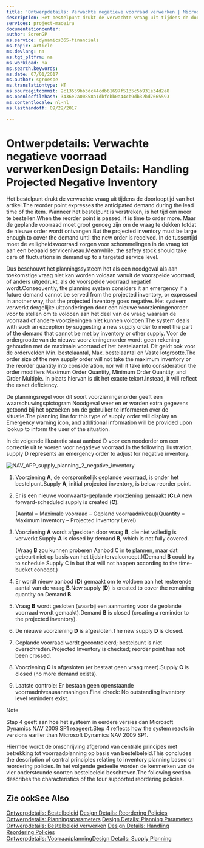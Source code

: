 ```yaml
---
title: 'Ontwerpdetails: Verwachte negatieve voorraad verwerken | Microsoft Docs'
description: Het bestelpunt drukt de verwachte vraag uit tijdens de doorlooptijd van het artikel. Wanneer het bestelpunt is verstreken, is het tijd om meer te bestellen. Maar de geplande voorraad moet groot genoeg zijn om de vraag te dekken totdat de nieuwe order wordt ontvangen. In de tussentijd moet de veiligheidsvoorraad zorgen voor schommelingen in de vraag tot aan een bepaald serviceniveau.
services: project-madeira
documentationcenter: 
author: SorenGP
ms.service: dynamics365-financials
ms.topic: article
ms.devlang: na
ms.tgt_pltfrm: na
ms.workload: na
ms.search.keywords: 
ms.date: 07/01/2017
ms.author: sgroespe
ms.translationtype: HT
ms.sourcegitcommit: 2c13559bb3dc44cdb61697f5135c5b931e34d2a8
ms.openlocfilehash: 3436e2a00858a1dbfcbb0a44cb9db32bd7665593
ms.contentlocale: nl-nl
ms.lasthandoff: 09/22/2017

---
```

# <a name="design-details-handling-projected-negative-inventory"></a><span data-ttu-id="6c01a-106">Ontwerpdetails: Verwachte negatieve voorraad verwerken</span><span class="sxs-lookup"><span data-stu-id="6c01a-106">Design Details: Handling Projected Negative Inventory</span></span>
<span data-ttu-id="6c01a-107">Het bestelpunt drukt de verwachte vraag uit tijdens de doorlooptijd van het artikel.</span><span class="sxs-lookup"><span data-stu-id="6c01a-107">The reorder point expresses the anticipated demand during the lead time of the item.</span></span> <span data-ttu-id="6c01a-108">Wanneer het bestelpunt is verstreken, is het tijd om meer te bestellen.</span><span class="sxs-lookup"><span data-stu-id="6c01a-108">When the reorder point is passed, it is time to order more.</span></span> <span data-ttu-id="6c01a-109">Maar de geplande voorraad moet groot genoeg zijn om de vraag te dekken totdat de nieuwe order wordt ontvangen.</span><span class="sxs-lookup"><span data-stu-id="6c01a-109">But the projected inventory must be large enough to cover the demand until the new order is received.</span></span> <span data-ttu-id="6c01a-110">In de tussentijd moet de veiligheidsvoorraad zorgen voor schommelingen in de vraag tot aan een bepaald serviceniveau.</span><span class="sxs-lookup"><span data-stu-id="6c01a-110">Meanwhile, the safety stock should take care of fluctuations in demand up to a targeted service level.</span></span>  

 <span data-ttu-id="6c01a-111">Dus beschouwt het planningssysteem het als een noodgeval als aan toekomstige vraag niet kan worden voldaan vanuit de voorspelde voorraad, of anders uitgedrukt, als de voorspelde voorraad negatief wordt.</span><span class="sxs-lookup"><span data-stu-id="6c01a-111">Consequently, the planning system considers it an emergency if a future demand cannot be served from the projected inventory, or expressed in another way, that the projected inventory goes negative.</span></span> <span data-ttu-id="6c01a-112">Het systeem verwerkt dergelijke uitzonderingen door een nieuwe voorzieningenorder voor te stellen om te voldoen aan het deel van de vraag waaraan de voorraad of andere voorzieningen niet kunnen voldoen.</span><span class="sxs-lookup"><span data-stu-id="6c01a-112">The system deals with such an exception by suggesting a new supply order to meet the part of the demand that cannot be met by inventory or other supply.</span></span> <span data-ttu-id="6c01a-113">Voor de ordergrootte van de nieuwe voorzieningenorder wordt geen rekening gehouden met de maximale voorraad of het bestelaantal. Dit geldt ook voor de ordervelden Min. bestelaantal, Max. bestelaantal en Vaste lotgrootte.</span><span class="sxs-lookup"><span data-stu-id="6c01a-113">The order size of the new supply order will not take the maximum inventory or the reorder quantity into consideration, nor will it take into consideration the order modifiers Maximum Order Quantity, Minimum Order Quantity, and Order Multiple.</span></span> <span data-ttu-id="6c01a-114">In plaats hiervan is dit het exacte tekort.</span><span class="sxs-lookup"><span data-stu-id="6c01a-114">Instead, it will reflect the exact deficiency.</span></span>  

 <span data-ttu-id="6c01a-115">De planningsregel voor dit soort voorzieningenorder geeft een waarschuwingspictogram Noodgeval weer en er worden extra gegevens getoond bij het opzoeken om de gebruiker te informeren over de situatie.</span><span class="sxs-lookup"><span data-stu-id="6c01a-115">The planning line for this type of supply order will display an Emergency warning icon, and additional information will be provided upon lookup to inform the user of the situation.</span></span>  

 <span data-ttu-id="6c01a-116">In de volgende illustratie staat aanbod D voor een noodorder om een correctie uit te voeren voor negatieve voorraad.</span><span class="sxs-lookup"><span data-stu-id="6c01a-116">In the following illustration, supply D represents an emergency order to adjust for negative inventory.</span></span>  

 ![](media/nav_app_supply_planning_2_negative_inventory.png "NAV_APP_supply_planning_2_negative_inventory")  

1.  <span data-ttu-id="6c01a-117">Voorziening **A**, de oorspronkelijk geplande voorraad, is onder het bestelpunt.</span><span class="sxs-lookup"><span data-stu-id="6c01a-117">Supply **A**, initial projected inventory, is below reorder point.</span></span>  

2.  <span data-ttu-id="6c01a-118">Er is een nieuwe voorwaarts-geplande voorziening gemaakt (**C**).</span><span class="sxs-lookup"><span data-stu-id="6c01a-118">A new forward-scheduled supply is created (**C**).</span></span>  

     <span data-ttu-id="6c01a-119">(Aantal = Maximale voorraad – Gepland voorraadniveau)</span><span class="sxs-lookup"><span data-stu-id="6c01a-119">(Quantity = Maximum Inventory – Projected Inventory Level)</span></span>  

3.  <span data-ttu-id="6c01a-120">Voorziening **A** wordt afgesloten door vraag **B**, die niet volledig is verwerkt.</span><span class="sxs-lookup"><span data-stu-id="6c01a-120">Supply **A** is closed by demand **B**, which is not fully covered.</span></span>  

     <span data-ttu-id="6c01a-121">(Vraag **B** zou kunnen proberen Aanbod C in te plannen, maar dat gebeurt niet op basis van het tijdsintervalconcept.)</span><span class="sxs-lookup"><span data-stu-id="6c01a-121">(Demand **B** could try to schedule Supply C in but that will not happen according to the time-bucket concept.)</span></span>  

4.  <span data-ttu-id="6c01a-122">Er wordt nieuw aanbod (**D**) gemaakt om te voldoen aan het resterende aantal van de vraag **B**.</span><span class="sxs-lookup"><span data-stu-id="6c01a-122">New supply (**D**) is created to cover the remaining quantity on Demand **B**.</span></span>  

5.  <span data-ttu-id="6c01a-123">Vraag **B** wordt gesloten (waarbij een aanmaning voor de geplande voorraad wordt gemaakt).</span><span class="sxs-lookup"><span data-stu-id="6c01a-123">Demand **B** is closed (creating a reminder to the projected inventory).</span></span>  

6.  <span data-ttu-id="6c01a-124">De nieuwe voorziening **D** is afgesloten.</span><span class="sxs-lookup"><span data-stu-id="6c01a-124">The new supply **D** is closed.</span></span>  

7.  <span data-ttu-id="6c01a-125">Geplande voorraad wordt gecontroleerd; bestelpunt is niet overschreden.</span><span class="sxs-lookup"><span data-stu-id="6c01a-125">Projected Inventory is checked; reorder point has not been crossed.</span></span>  

8.  <span data-ttu-id="6c01a-126">Voorziening **C** is afgesloten (er bestaat geen vraag meer).</span><span class="sxs-lookup"><span data-stu-id="6c01a-126">Supply **C** is closed (no more demand exists).</span></span>  

9. <span data-ttu-id="6c01a-127">Laatste controle: Er bestaan geen openstaande voorraadniveauaanmaningen.</span><span class="sxs-lookup"><span data-stu-id="6c01a-127">Final check: No outstanding inventory level reminders exist.</span></span>  

> [!NOTE]  
>  <span data-ttu-id="6c01a-128">Stap 4 geeft aan hoe het systeem in eerdere versies dan Microsoft Dynamics NAV 2009 SP1 reageert.</span><span class="sxs-lookup"><span data-stu-id="6c01a-128">Step 4 reflects how the system reacts in versions earlier than Microsoft Dynamics NAV 2009 SP1.</span></span>  

 <span data-ttu-id="6c01a-129">Hiermee wordt de omschrijving afgerond van centrale principes met betrekking tot voorraadplanning op basis van bestelbeleid.</span><span class="sxs-lookup"><span data-stu-id="6c01a-129">This concludes the description of central principles relating to inventory planning based on reordering policies.</span></span> <span data-ttu-id="6c01a-130">In het volgende gedeelte worden de kenmerken van de vier ondersteunde soorten bestelbeleid beschreven.</span><span class="sxs-lookup"><span data-stu-id="6c01a-130">The following section describes the characteristics of the four supported reordering policies.</span></span>  

## <a name="see-also"></a><span data-ttu-id="6c01a-131">Zie ook</span><span class="sxs-lookup"><span data-stu-id="6c01a-131">See Also</span></span>  
 <span data-ttu-id="6c01a-132">[Ontwerpdetails: Bestelbeleid](design-details-reordering-policies.md) </span><span class="sxs-lookup"><span data-stu-id="6c01a-132">[Design Details: Reordering Policies](design-details-reordering-policies.md) </span></span>  
 <span data-ttu-id="6c01a-133">[Ontwerpdetails: Planningsparameters](design-details-planning-parameters.md) </span><span class="sxs-lookup"><span data-stu-id="6c01a-133">[Design Details: Planning Parameters](design-details-planning-parameters.md) </span></span>  
 <span data-ttu-id="6c01a-134">[Ontwerpdetails: Bestelbeleid verwerken](design-details-handling-reordering-policies.md) </span><span class="sxs-lookup"><span data-stu-id="6c01a-134">[Design Details: Handling Reordering Policies](design-details-handling-reordering-policies.md) </span></span>  
 [<span data-ttu-id="6c01a-135">Ontwerpdetails: Voorraadplanning</span><span class="sxs-lookup"><span data-stu-id="6c01a-135">Design Details: Supply Planning</span></span>](design-details-supply-planning.md)

